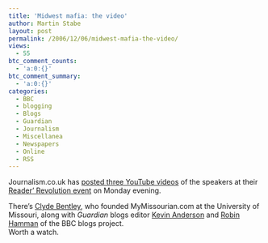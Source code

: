```yaml
---
title: 'Midwest mafia: the video'
author: Martin Stabe
layout: post
permalink: /2006/12/06/midwest-mafia-the-video/
views:
  - 55
btc_comment_counts:
  - 'a:0:{}'
btc_comment_summary:
  - 'a:0:{}'
categories:
  - BBC
  - blogging
  - Blogs
  - Guardian
  - Journalism
  - Miscellanea
  - Newspapers
  - Online
  - RSS
---
```

Journalism.co.uk has [posted three YouTube videos][1] of the speakers at their [Reader&#8217; Revolution event][2] on Monday evening.

There&#8217;s [Clyde Bentley][3], who founded MyMissourian.com at the University of Missouri, along with *Guardian* blogs editor [Kevin Anderson][4] and [Robin Hamman][5] of the BBC blogs project.  
Worth a watch.

 [1]: http://www.journalism.co.uk/news/story3104.shtml
 [2]: http://www.martinstabe.com/blog/2006/12/05/the-midwestern-mafia-talk-about-stuff/
 [3]: http://journalism.missouri.edu/faculty/clyde-bentley.html
 [4]: http://strange.corante.com/
 [5]: http://www.cybersoc.com/
